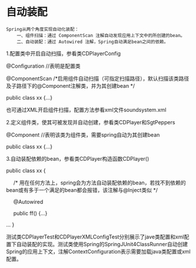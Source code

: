 自动装配
==================
    Spring从两个角度实现自动化装配：
        一、组件扫描：通过 ComponentScan 注解自动发现应用上下文中的所创建的bean。
        二、自动装配：通过 Autowired 注解，Spring自动满足bean之间的依赖。
1.配置类中开启自动扫描，参看类CDPlayerConfig

@Configuration       //表明是配置类

@ComponentScan      /*启用组件自动扫描（可指定扫描路径），默认扫描该类路径及子路径下的@Component注解类，并为其创建bean */
     
public class xx {...}

也可通过XML开启组件扫描，配置方法参看xml文件soundsystem.xml

2.定义组件类，使其可被发现并自动创建，参看类CDPlayer和SgtPeppers

@Component        //表明该类为组件类，需要spring自动为其创建bean

public class xx {...}

3.自动装配依赖的bean，参看类CDPlayer构造函数CDPlayer()

public class xx {
   
   &nbsp;&nbsp;&nbsp;&nbsp; /* 用在任何方法上，spring会为方法自动装配依赖的bean，若找不到依赖的bean或有多于一个满足的bean都会报错，该注解与@Inject类似 */
   
   &nbsp;&nbsp;&nbsp;&nbsp;  @Autowired  
   
   &nbsp;&nbsp;&nbsp;&nbsp;   public ff() {...}
 
... }

测试类CDPlayerTest和CDPlayerXMLConfigTest分别展示了jave类配置和xml配置下自动装配的实现。测试类使用Spring的SpringJUnit4ClassRunner自动创建Spring的应用上下文，注解ContextConfiguration表示需要加载java类配置或xml配置。

